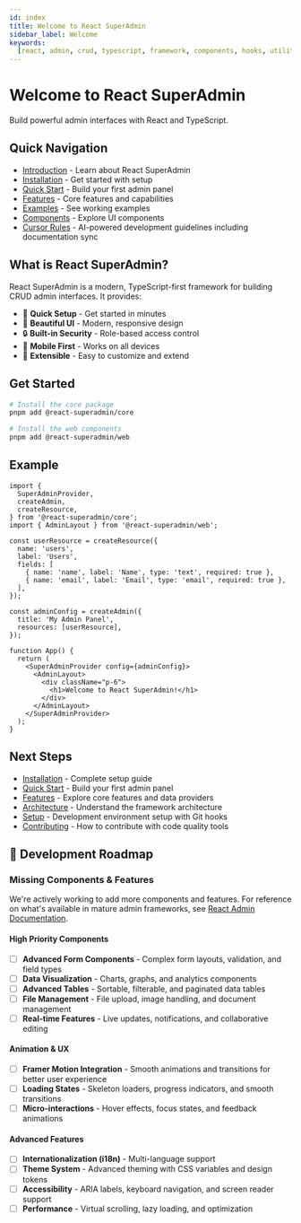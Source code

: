 ```yaml
---
id: index
title: Welcome to React SuperAdmin
sidebar_label: Welcome
keywords:
  [react, admin, crud, typescript, framework, components, hooks, utilities]
---
```


# Welcome to React SuperAdmin

Build powerful admin interfaces with React and TypeScript.

## Quick Navigation

- [Introduction](./introduction) - Learn about React SuperAdmin
- [Installation](./installation) - Get started with setup
- [Quick Start](./quick-start) - Build your first admin panel
- [Features](./features) - Core features and capabilities
- [Examples](./examples/basic-usage) - See working examples
- [Components](./components/button) - Explore UI components
- [Cursor Rules](./developer/cursor-rules) - AI-powered development guidelines including documentation sync

## What is React SuperAdmin?

React SuperAdmin is a modern, TypeScript-first framework for building CRUD admin interfaces. It provides:

- 🚀 **Quick Setup** - Get started in minutes
- 🎨 **Beautiful UI** - Modern, responsive design
- 🔒 **Built-in Security** - Role-based access control
- 📱 **Mobile First** - Works on all devices
- 🔧 **Extensible** - Easy to customize and extend

## Get Started

```bash
# Install the core package
pnpm add @react-superadmin/core

# Install the web components
pnpm add @react-superadmin/web
```

## Example

```tsx
import {
  SuperAdminProvider,
  createAdmin,
  createResource,
} from '@react-superadmin/core';
import { AdminLayout } from '@react-superadmin/web';

const userResource = createResource({
  name: 'users',
  label: 'Users',
  fields: [
    { name: 'name', label: 'Name', type: 'text', required: true },
    { name: 'email', label: 'Email', type: 'email', required: true },
  ],
});

const adminConfig = createAdmin({
  title: 'My Admin Panel',
  resources: [userResource],
});

function App() {
  return (
    <SuperAdminProvider config={adminConfig}>
      <AdminLayout>
        <div className="p-6">
          <h1>Welcome to React SuperAdmin!</h1>
        </div>
      </AdminLayout>
    </SuperAdminProvider>
  );
}
```

## Next Steps

- [Installation](./installation) - Complete setup guide
- [Quick Start](./quick-start) - Build your first admin panel
- [Features](./features) - Explore core features and data providers
- [Architecture](./developer/architecture) - Understand the framework architecture
- [Setup](./developer/setup) - Development environment setup with Git hooks
- [Contributing](./developer/contributing) - How to contribute with code quality tools

## 🚧 Development Roadmap

### **Missing Components & Features**

We're actively working to add more components and features. For reference on what's available in mature admin frameworks, see [React Admin Documentation](https://marmelab.com/react-admin/documentation.html).

#### **High Priority Components**

- [ ] **Advanced Form Components** - Complex form layouts, validation, and field types
- [ ] **Data Visualization** - Charts, graphs, and analytics components
- [ ] **Advanced Tables** - Sortable, filterable, and paginated data tables
- [ ] **File Management** - File upload, image handling, and document management
- [ ] **Real-time Features** - Live updates, notifications, and collaborative editing

#### **Animation & UX**

- [ ] **Framer Motion Integration** - Smooth animations and transitions for better user experience
- [ ] **Loading States** - Skeleton loaders, progress indicators, and smooth transitions
- [ ] **Micro-interactions** - Hover effects, focus states, and feedback animations

#### **Advanced Features**

- [ ] **Internationalization (i18n)** - Multi-language support
- [ ] **Theme System** - Advanced theming with CSS variables and design tokens
- [ ] **Accessibility** - ARIA labels, keyboard navigation, and screen reader support
- [ ] **Performance** - Virtual scrolling, lazy loading, and optimization
